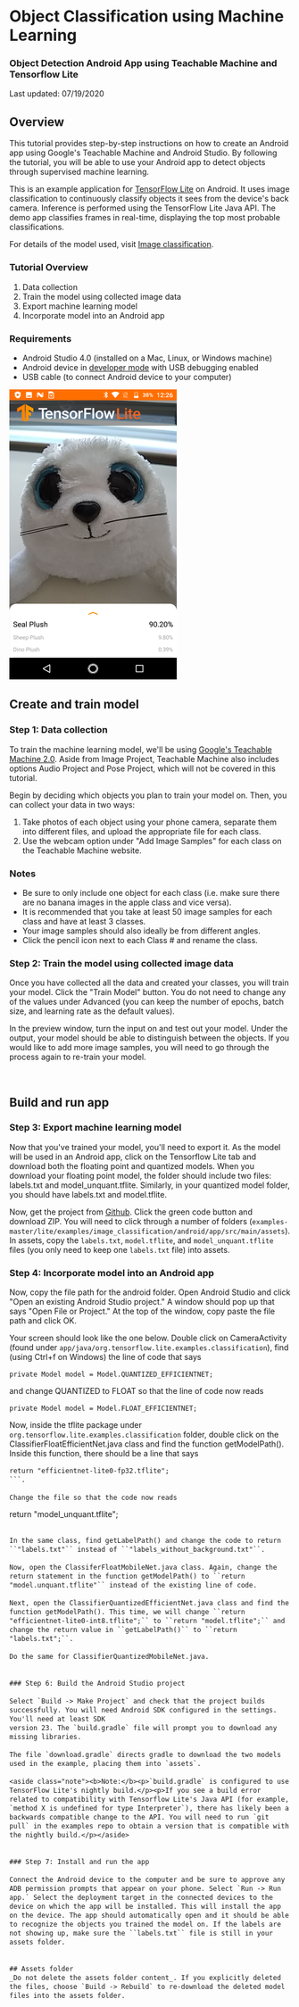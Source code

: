 # Object Classification using Machine Learning

### Object Detection Android App using Teachable Machine and Tensorflow Lite

Last updated: 07/19/2020

## Overview

This tutorial provides step-by-step instructions on how to create an Android app using Google's Teachable Machine and Android Studio. By following the tutorial, you will be able to use your Android app to detect objects through supervised machine learning. 

This is an example application for [TensorFlow Lite](https://tensorflow.org/lite) on Android. It uses image classification to continuously classify objects it sees from the device's back camera. Inference is performed using the TensorFlow Lite Java API. The demo app classifies frames in real-time, displaying the top most probable classifications. 

For details of the model used, visit [Image classification](https://www.tensorflow.org/lite/models/image_classification/overview).


### Tutorial Overview

1. Data collection
2. Train the model using collected image data
3. Export machine learning model
4. Incorporate model into an Android app

### Requirements

*   Android Studio 4.0 (installed on a Mac, Linux, or Windows machine)
*   Android device in [developer mode](https://developer.android.com/studio/debug/dev-options) with USB debugging enabled
*   USB cable (to connect Android device to your computer)

<img src="images/app-example-seal.png?raw=true" alt="App Example Page" width="300" height="520"/>


## Create and train model

### Step 1: Data collection

To train the machine learning model, we'll be using [Google's Teachable Machine 2.0](https://teachablemachine.withgoogle.com/train/image). Aside from Image Project, Teachable Machine also includes options Audio Project and Pose Project, which will not be covered in this tutorial.

Begin by deciding which objects you plan to train your model on. Then, you can collect your data in two ways: 

1. Take photos of each object using your phone camera, separate them into different files, and upload the appropriate file for each class. 
2. Use the webcam option under "Add Image Samples" for each class on the Teachable Machine website.

### Notes
*   Be sure to only include one object for each class (i.e. make sure there are no banana images in the apple class and vice versa). 
*   It is recommended that you take at least 50 image samples for each class and have at least 3 classes. 
*   Your image samples should also ideally be from different angles.
*   Click the pencil icon next to each Class # and rename the class.


### Step 2: Train the model using collected image data

Once you have collected all the data and created your classes, you will train your model. Click the "Train Model" button. You do not need to change any of the values under Advanced (you can keep the number of epochs, batch size, and learning rate as the default values). 

In the preview window, turn the input on and test out your model. Under the output, your model should be able to distinguish between the objects. If you would like to add more image samples, you will need to go through the process again to re-train your model.

<br/>

## Build and run app

### Step 3: Export machine learning model

Now that you've trained your model, you'll need to export it. As the model will be used in an Android app, click on the Tensorflow Lite tab and download both the floating point and quantized models. When you download your floating point model, the folder should include two files: labels.txt and model_unquant.tflite. Similarly, in your quantized model folder, you should have labels.txt and model.tflite. 

Now, get the project from [Github](https://github.com/tensorflow/examples). Click the green code button and download ZIP. You will need to click through a number of folders (``examples-master/lite/examples/image_classification/android/app/src/main/assets``). In assets, copy the ``labels.txt``, ``model.tflite``, and ``model_unquant.tflite`` files (you only need to keep one ``labels.txt`` file) into assets. 


### Step 4: Incorporate model into an Android app

Now, copy the file path for the android folder. Open Android Studio and click "Open an existing Android Studio project." A window should pop up that says "Open File or Project." At the top of the window, copy paste the file path and click OK. 

Your screen should look like the one below. Double click on CameraActivity (found under ``app/java/org.tensorflow.lite.examples.classification``), find (using Ctrl+f on Windows) the line of code that says 

```
private Model model = Model.QUANTIZED_EFFICIENTNET;
``` 

and change QUANTIZED to FLOAT so that the line of code now reads 

```
private Model model = Model.FLOAT_EFFICIENTNET;
```

Now, inside the tflite package under ``org.tensorflow.lite.examples.classification`` folder, double click on the ClassifierFloatEfficientNet.java class and find the function getModelPath(). Inside this function, there should be a line that says 

```
return "efficientnet-lite0-fp32.tflite";
```. 

Change the file so that the code now reads

```
return "model_unquant.tflite";
```

In the same class, find getLabelPath() and change the code to return ``"labels.txt"`` instead of ``"labels_without_background.txt"``. 

Now, open the ClassiferFloatMobileNet.java class. Again, change the return statement in the function getModelPath() to ``return "model.unquant.tflite"`` instead of the existing line of code.

Next, open the ClassifierQuantizedEfficientNet.java class and find the function getModelPath(). This time, we will change ``return "efficientnet-lite0-int8.tflite";`` to ``return "model.tflite";`` and change the return value in ``getLabelPath()`` to ``return "labels.txt";``.

Do the same for ClassifierQuantizedMobileNet.java. 


### Step 6: Build the Android Studio project

Select `Build -> Make Project` and check that the project builds successfully. You will need Android SDK configured in the settings. You'll need at least SDK
version 23. The `build.gradle` file will prompt you to download any missing libraries.

The file `download.gradle` directs gradle to download the two models used in the example, placing them into `assets`.

<aside class="note"><b>Note:</b><p>`build.gradle` is configured to use TensorFlow Lite's nightly build.</p><p>If you see a build error related to compatibility with Tensorflow Lite's Java API (for example, `method X is undefined for type Interpreter`), there has likely been a backwards compatible change to the API. You will need to run `git pull` in the examples repo to obtain a version that is compatible with the nightly build.</p></aside>


### Step 7: Install and run the app

Connect the Android device to the computer and be sure to approve any ADB permission prompts that appear on your phone. Select `Run -> Run app.` Select the deployment target in the connected devices to the device on which the app will be installed. This will install the app on the device. The app should automatically open and it should be able to recognize the objects you trained the model on. If the labels are not showing up, make sure the ``labels.txt`` file is still in your assets folder.


## Assets folder
_Do not delete the assets folder content_. If you explicitly deleted the files, choose `Build -> Rebuild` to re-download the deleted model files into the assets folder.
